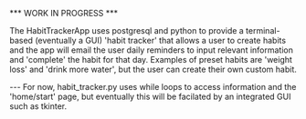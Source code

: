 *** WORK IN PROGRESS ***

The HabitTrackerApp uses postgresql and python to provide a terminal-based (eventually a GUI) 'habit tracker' that 
allows a user to create habits and the app will email the user daily reminders to input relevant information and 
'complete' the habit for that day. Examples of preset habits are 'weight loss' and 'drink more water', but the user 
can create their own custom habit.

--- For now, habit_tracker.py uses while loops to access information 
    and the 'home/start' page, but eventually this will be facilated
    by an integrated GUI such as tkinter.
